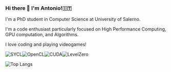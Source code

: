 ### Hi there 👋 I'm Antonio!🇮🇹
I'm a PhD student in Computer Science at University of Salerno.

I'm a code enthusiast particularly focused on High Performance Computing, GPU computation, and Algorithms.

I love coding and playing videogames!

<!--<img alt="C" src="https://img.shields.io/badge/c-%2300599C.svg?style=for-the-badge&logo=c&logoColor=white"/><img alt="C++" src="https://img.shields.io/badge/c++-%2300599C.svg?style=for-the-badge&logo=c%2B%2B&logoColor=white"/><img alt="Python" src="https://img.shields.io/badge/python-%2314354C.svg?style=for-the-badge&logo=python&logoColor=white"/><img alt="Java" src="https://img.shields.io/badge/java-%23ED8B00.svg?style=for-the-badge&logo=java&logoColor=white"/>-->

<!--<img alt="LaTeX" src="https://img.shields.io/badge/latex-%23008080.svg?style=for-the-badge&logo=latex&logoColor=white"/>-->

<img alt="SYCL" src="https://img.shields.io/badge/SYCL-orange?style=for-the-badge"/><img alt="OpenCL" src="https://img.shields.io/badge/OpenCL-lightgray?style=for-the-badge"/><img alt="CUDA" src="https://img.shields.io/badge/CUDA-%2376b900?style=for-the-badge"/><img alt="LevelZero" src="https://img.shields.io/badge/LevelZero-blue?style=for-the-badge"/>

<!--<img alt="AWS" src="https://img.shields.io/badge/AWS-%23FF9900.svg?style=for-the-badge&logo=amazon-aws&logoColor=white"/><img alt="Azure" src="https://img.shields.io/badge/azure-%230072C6.svg?style=for-the-badge&logo=azure-devops&logoColor=white"/><img alt="Firebase" src="https://img.shields.io/badge/firebase-%23039BE5.svg?style=for-the-badge&logo=firebase"/>-->

![Top Langs](https://github-readme-stats.vercel.app/api/top-langs/?username=antonio-decaro&size_weight=1&count_weight=0.5&hide=javascript,html,CSS,Jupyter%20Notebook&langs_count=4&theme=ayu-mirage&layout=compact)

<!-- ![GitHub stats](https://github-readme-stats.vercel.app/api?username=antonio-decaro&size_weight=1&count_weight=0.5&theme=ayu-mirage) -->
